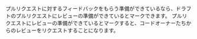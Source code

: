 プルリクエストに対するフィードバックをもらう準備ができているなら、ドラフトのプルリクエストにレビューの準備ができているとマークできます。 プルリクエストにレビューの準備ができているとマークすると、コードオーナーたちからのレビューをリクエストすることになります。
